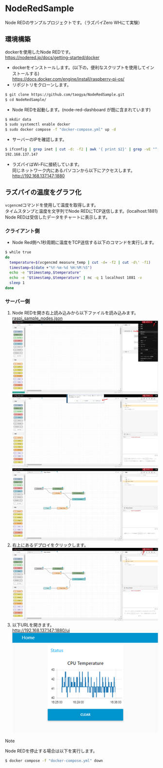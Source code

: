 # NodeRedSample
Node REDのサンプルプロジェクトです。（ラズパイZero WHにて実験）

## 環境構築
dockerを使用したNode REDです。<br>
https://nodered.jp/docs/getting-started/docker

- dockerをインストールします。(以下の，便利なスクリプトを使用してインストールする)<br>
https://docs.docker.com/engine/install/raspberry-pi-os/
- リポジトリをクローンします。<br>
```sh
$ git clone https://github.com/taogya/NodeRedSample.git
$ cd NodeRedSample/
```
- Node REDを起動します。(node-red-dashboard が既に含まれています)<br>
```sh
$ mkdir data
$ sudo systemctl enable docker
$ sudo docker compose -f "docker-compose.yml" up -d
```
- サーバーのIPを確認します。
```sh
$ ifconfig | grep inet | cut -d: -f2 | awk '{ print $2}' | grep -vE "^(127\..*|172\..*|\s*)$"
192.168.137.147
```
- ラズパイはWi-Fiに接続しています。<br>
  同じネットワーク内にあるパソコンから以下にアクセスします。<br>
  http://192.168.137.147:1880

## ラズパイの温度をグラフ化
`vcgencmd`コマンドを使用して温度を取得します。<br>
タイムスタンプと温度を文字列でNode REDにTCP送信します。(localhost:1881)<br>
Node REDは受信したデータをチャートに表示します。

### クライアント側
- Node Red側へ1秒周期に温度をTCP送信する以下のコマンドを実行します。
```sh
$ while true
do
  temperature=$(vcgencmd measure_temp | cut -d= -f2 | cut -d\' -f1)
  timestamp=$(date +"%Y-%m-%d %H:%M:%S")
  echo -e "$timestamp,$temperature"
  echo -e "$timestamp,$temperature" | nc -q 1 localhost 1881 -v
  sleep 1
done
```

### サーバー側
1. Node REDを開き右上読み込みから以下ファイルを読み込みます。<br>
  [raspi_sample_nodes.json](nodes/raspi_sample_nodes.json)<br>
  ![do_reading](resources/do_reading.png)<br>
  ![read_and_copy](resources/read_and_copy.png)<br>
  ![read_node](resources/read_node.png)
1. 右上にあるデプロイをクリックします。<br>
  ![do_deploying](resources/do_deploying.png)
1. 以下URLを開きます。<br>
  http://192.168.137.147:1880/ui <br>
  ![ui_view](resources/ui_view.png)

> [!NOTE]
> Node REDを停止する場合は以下を実行します。<br>
```sh
$ docker compose -f "docker-compose.yml" down
```
